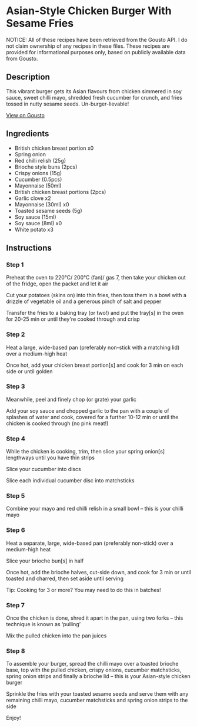 # Asian-Style Chicken Burger With Sesame Fries

NOTICE: All of these recipes have been retrieved from the Gousto API. I do not claim ownership of any recipes in these files. These recipes are provided for informational purposes only, based on publicly available data from Gousto.

## Description

This vibrant burger gets its Asian flavours from chicken simmered in soy sauce, sweet chilli mayo, shredded fresh cucumber for crunch, and fries tossed in nutty sesame seeds. Un-burger-lievable!

[View on Gousto](https://www.gousto.co.uk/recipes/cookbook/asian-chicken-burger-sesame-fries)

## Ingredients

- British chicken breast portion x0
- Spring onion
- Red chilli relish (25g)
- Brioche style buns (2pcs)
- Crispy onions (15g)
- Cucumber (0.5pcs)
- Mayonnaise (50ml)
- British chicken breast portions (2pcs)
- Garlic clove x2
- Mayonnaise (30ml) x0
- Toasted sesame seeds (5g)
- Soy sauce (15ml)
- Soy sauce (8ml) x0
- White potato x3

## Instructions


### Step 1

Preheat the oven to 220°C/ 200°C (fan)/ gas 7, then take your chicken out of the fridge, open the packet and let it air

Cut your potatoes (skins on) into thin fries, then toss them in a bowl with a drizzle of vegetable oil and a generous pinch of salt and pepper

Transfer the fries to a baking tray (or two!) and put the tray[s] in the oven for 20-25 min or until they're cooked through and crisp


### Step 2

Heat a large, wide-based pan (preferably non-stick with a matching lid) over a medium-high heat

Once hot, add your chicken breast portion[s] and cook for 3 min on each side or until golden


### Step 3

Meanwhile, peel and finely chop (or grate) your garlic

Add your soy sauce and chopped garlic to the pan with a couple of splashes of water and cook, covered for a further 10-12 min or until the chicken is cooked through (no pink meat!)


### Step 4

While the chicken is cooking, trim, then slice your spring onion[s] lengthways until you have thin strips

Slice your cucumber into discs

Slice each individual cucumber disc into matchsticks


### Step 5

Combine your mayo and red chilli relish in a small bowl – this is your chilli mayo


### Step 6

Heat a separate, large, wide-based pan (preferably non-stick) over a medium-high heat

Slice your brioche bun[s] in half

Once hot, add the brioche halves, cut-side down, and cook for 3 min or until toasted and charred, then set aside until serving

Tip: Cooking for 3 or more? You may need to do this in batches!


### Step 7

Once the chicken is done, shred it apart in the pan, using two forks – this technique is known as ‘pulling’

Mix the pulled chicken into the pan juices

### Step 8

To assemble your burger, spread the chilli mayo over a toasted brioche base, top with the pulled chicken, crispy onions, cucumber matchsticks, spring onion strips and finally a brioche lid – this is your Asian-style chicken burger

Sprinkle the fries with your toasted sesame seeds and serve them with any remaining chilli mayo, cucumber matchsticks and spring onion strips to the side

Enjoy!

